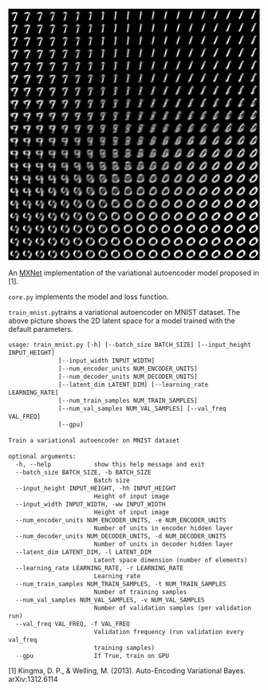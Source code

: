 ![2D_latent_space](./results/2D_latent_space.png)



An [MXNet](https://mxnet.incubator.apache.org/) implementation of the variational autoencoder model proposed in [1]. 

`core.py` implements the model and loss function. 

`train_mnist.py`trains a variational autoencoder on MNIST dataset. The above picture shows the 2D latent space for a model trained with the default parameters.

```
usage: train_mnist.py [-h] [--batch_size BATCH_SIZE] [--input_height INPUT_HEIGHT]
              [--input_width INPUT_WIDTH]
              [--num_encoder_units NUM_ENCODER_UNITS]
              [--num_decoder_units NUM_DECODER_UNITS]
              [--latent_dim LATENT_DIM] [--learning_rate LEARNING_RATE]
              [--num_train_samples NUM_TRAIN_SAMPLES]
              [--num_val_samples NUM_VAL_SAMPLES] [--val_freq VAL_FREQ]
              [--gpu]

Train a variational autoencoder on MNIST dataset

optional arguments:
  -h, --help            show this help message and exit
  --batch_size BATCH_SIZE, -b BATCH_SIZE
                        Batch size
  --input_height INPUT_HEIGHT, -hh INPUT_HEIGHT
                        Height of input image
  --input_width INPUT_WIDTH, -ww INPUT_WIDTH
                        Height of input image
  --num_encoder_units NUM_ENCODER_UNITS, -e NUM_ENCODER_UNITS
                        Number of units in encoder hidden layer
  --num_decoder_units NUM_DECODER_UNITS, -d NUM_DECODER_UNITS
                        Number of units in decoder hidden layer
  --latent_dim LATENT_DIM, -l LATENT_DIM
                        Latent space dimension (number of elements)
  --learning_rate LEARNING_RATE, -r LEARNING_RATE
                        Learning rate
  --num_train_samples NUM_TRAIN_SAMPLES, -t NUM_TRAIN_SAMPLES
                        Number of training samples
  --num_val_samples NUM_VAL_SAMPLES, -v NUM_VAL_SAMPLES
                        Number of validation samples (per validation run)
  --val_freq VAL_FREQ, -f VAL_FREQ
                        Validation frequency (run validation every val_freq
                        training samples)
  --gpu                 If True, train on GPU

```



[1] Kingma, D. P., & Welling, M. (2013). Auto-Encoding Variational Bayes. arXiv:1312.6114

